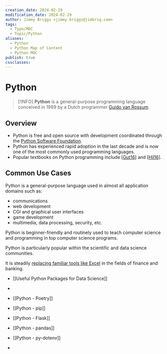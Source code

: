 ```yaml
---
creation_date: 2024-02-29
modification_date: 2024-02-29
author: Jimmy Briggs <jimmy.briggs@jimbrig.com>
tags:
  - Type/MOC
  - Topic/Python
aliases:
  - Python
  - Python Map of Content
  - Python MOC
publish: true
cssclasses:
---
```


# Python

> [!INFO]
> **Python** is a general-purpose programming language conceived in 1989 by a Dutch programmer [Guido van Rossum](https://en.wikipedia.org/wiki/Guido_van_Rossum).

## Overview

- Python is free and open source with development coordinated through the [Python Software Foundation](https://www.python.org/psf/).
- Python has experienced rapid adoption in the last decade and is now one of the most commonly used programming languages.
- Popular textbooks on Python programming include [[Gut16](https://actuariesinstitute.github.io/cookbook/docs/zbibliography.html#id2 "John Guttag. Introduction to computation and programming using Python: With application to understanding data. MIT Press, 2016.")] and [[Hil16](https://actuariesinstitute.github.io/cookbook/docs/zbibliography.html#id3 "Christian Hill. Learning scientific programming with python. Cambridge University Press, 2016.")].

## Common Use Cases

Python is a general-purpose language used in almost all application domains such as:

- communications
- web development
- CGI and graphical user interfaces
- game development
- multimedia, data processing, security, etc.

Python is beginner-friendly and routinely used to teach computer science and programming in top computer science programs.

Python is particularly popular within the scientific and data science communities.

It is steadily [replacing familiar tools like Excel](https://news.efinancialcareers.com/us-en/3002556/python-replaced-excel-banking) in the fields of finance and banking.



- [[Useful Python Packages for Data Science]]
- 


- [[Python - Poetry]]
- [[Python - pip]]
- [[Python - Flask]]
- [[Python - pandas]]
- [[Python - py-dotenv]]
- 